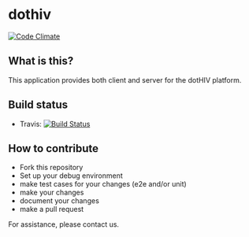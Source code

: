 dothiv
======

[![Code Climate](https://codeclimate.com/github/dothiv/dothiv.png)](https://codeclimate.com/github/dothiv/dothiv)

What is this?
-------------

This application provides both client and server for the dotHIV platform.

Build status
-------------

 * Travis: [![Build Status](https://secure.travis-ci.org/dothiv/dothiv.png)](http://travis-ci.org/dothiv/dothiv)

How to contribute
-----------------

* Fork this repository
* Set up your debug environment
* make test cases for your changes (e2e and/or unit)
* make your changes
* document your changes
* make a pull request

For assistance, please contact us.
